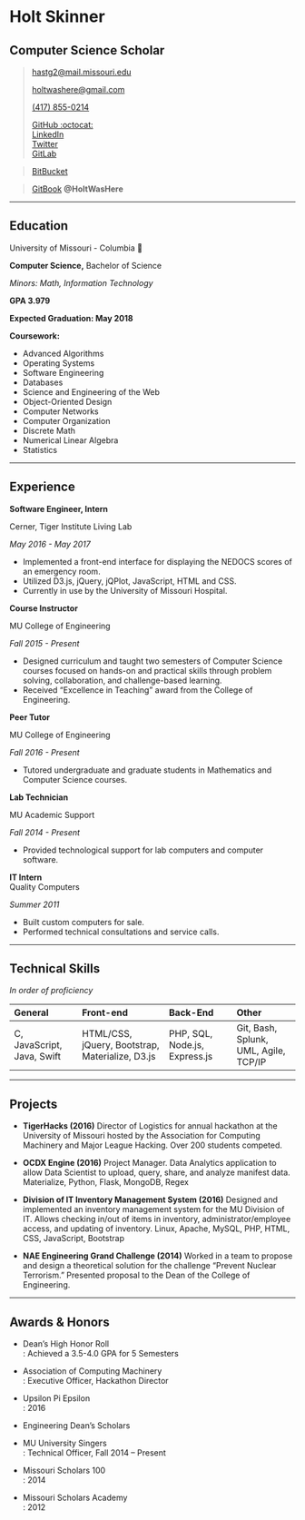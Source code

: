 # Holt Skinner

## Computer Science Scholar

> [hastg2@mail.missouri.edu](hastg2@mail.missouri.edu)
>
> [holtwashere@gmail.com](holtwashere@gmail.com)
>
> [\(417\) 855-0214](417-855-0214)
>
> [GitHub :octocat:](https://github.com/HoltWasHere)  
> [LinkedIn](https://linkedin.com/in/HoltWasHere)  
> [Twitter](https://twitter.com/HoltWasHere)  
> [GitLab](https://gitlab.com/holtwashere)

> [BitBucket](https://bitbucket.org/holtwashere)

> [GitBook](https://www.gitbook.com/@holtwashere)
**@HoltWasHere**

---

## Education

University of Missouri - Columbia :tiger:

**Computer Science,** Bachelor of Science

_Minors: Math, Information Technology_

**GPA 3.979**

**Expected Graduation: May 2018**

**Coursework:**

* Advanced Algorithms
* Operating Systems
* Software Engineering
* Databases
* Science and Engineering of the Web
* Object-Oriented Design
* Computer Networks
* Computer Organization
* Discrete Math
* Numerical Linear Algebra
* Statistics

---

## Experience

**Software Engineer, Intern**

Cerner, Tiger Institute Living Lab

_May 2016 - May 2017_

* Implemented a front-end interface for displaying the NEDOCS scores of an emergency room.
* Utilized D3.js, jQuery, jQPlot, JavaScript, HTML and CSS.
* Currently in use by the University of Missouri Hospital.

**Course Instructor**

MU College of Engineering

_Fall 2015 - Present_

* Designed curriculum and taught two semesters of Computer Science courses focused on hands-on and practical skills through problem solving, collaboration, and challenge-based learning.
* Received “Excellence in Teaching” award from the College of Engineering.

**Peer Tutor**

MU College of Engineering

_Fall 2016 - Present_

* Tutored undergraduate and graduate students in Mathematics and Computer Science courses.

**Lab Technician**

MU Academic Support

_Fall 2014 - Present_

* Provided technological support for lab computers and computer software.

**IT Intern**  
 Quality Computers

_Summer 2011_

* Built custom computers for sale.
* Performed technical consultations and service calls.

---

## Technical Skills

_In order of proficiency_

| General | Front-end | Back-End | Other |
| :--- | :--- | :--- | :--- |
| C, JavaScript, Java, Swift | HTML/CSS, jQuery, Bootstrap, Materialize, D3.js | PHP, SQL, Node.js, Express.js | Git, Bash, Splunk, UML, Agile, TCP/IP |

---

## Projects

* **TigerHacks \(2016\)** Director of Logistics for annual hackathon at the University of Missouri hosted by the Association for Computing Machinery and Major League Hacking. Over 200 students competed.

* **OCDX Engine \(2016\)** Project Manager. Data Analytics application to allow Data Scientist to upload, query, share, and analyze manifest data. Materialize, Python, Flask, MongoDB, Regex

* **Division of IT Inventory Management System \(2016\)** Designed and implemented an inventory management system for the MU Division of IT. Allows checking in/out of items in inventory, administrator/employee access, and updating of inventory. Linux, Apache, MySQL, PHP, HTML, CSS, JavaScript, Bootstrap

* **NAE Engineering Grand Challenge \(2014\)** Worked in a team to propose and design a theoretical solution for the challenge “Prevent Nuclear Terrorism.” Presented proposal to the Dean of the College of Engineering.

---

## Awards & Honors

* Dean’s High Honor Roll  
  : Achieved a 3.5-4.0 GPA for 5 Semesters

* Association of Computing Machinery  
  : Executive Officer, Hackathon Director

* Upsilon Pi Epsilon  
  : 2016

* Engineering Dean’s Scholars

* MU University Singers  
  : Technical Officer, Fall 2014 – Present

* Missouri Scholars 100  
  : 2014

* Missouri Scholars Academy  
  : 2012



